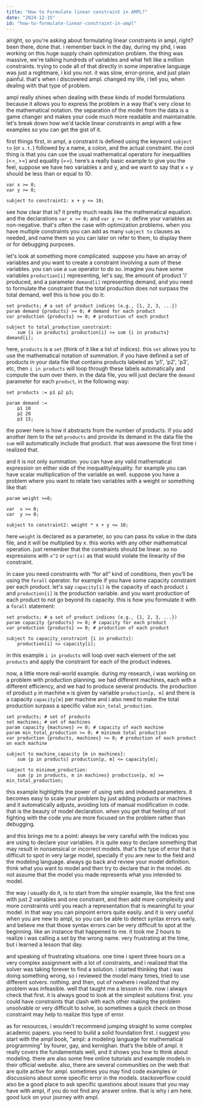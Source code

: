 ```yaml
---
title: "How to Formulate linear constraint in AMPL?"
date: "2024-12-15"
id: "how-to-formulate-linear-constraint-in-ampl"
---
```


alright, so you're asking about formulating linear constraints in ampl, right? been there, done that. i remember back in the day, during my phd, i was working on this huge supply chain optimization problem. the thing was massive, we're talking hundreds of variables and what felt like a million constraints. trying to code all of that directly in some imperative language was just a nightmare, i kid you not. it was slow, error-prone, and just plain painful. that's when i discovered ampl. changed my life, i tell you, when dealing with that type of problem.

ampl really shines when dealing with these kinds of model formulations because it allows you to express the problem in a way that's very close to the mathematical notation. the separation of the model from the data is a game changer and makes your code much more readable and maintainable. let's break down how we'd tackle linear constraints in ampl with a few examples so you can get the gist of it.

first things first, in ampl, a constraint is defined using the keyword `subject to` (or `s.t.`) followed by a name, a colon, and the actual constraint. the cool thing is that you can use the usual mathematical operators for inequalities (<=, >=) and equality (==). here’s a really basic example to give you the feel, suppose we have two variables x and y, and we want to say that x + y should be less than or equal to 10:

```ampl
var x >= 0;
var y >= 0;

subject to constraint1: x + y <= 10;

```

see how clear that is? it pretty much reads like the mathematical equation. and the declarations `var x >= 0;` and `var y >= 0;` define your variables as non-negative. that's often the case with optimization problems. when you have multiple constraints you can add as many `subject to` clauses as needed, and name them so you can later on refer to them, to display them or for debugging purposes.

let's look at something more complicated. suppose you have an array of variables and you want to create a constraint involving a sum of these variables. you can use a `sum` operator to do so. imagine you have some variables `production[i]` representing, let's say, the amount of product 'i' produced, and a parameter `demand[i]` representing demand, and you need to formulate the constraint that the total production does not surpass the total demand, well this is how you do it:

```ampl
set products; # a set of product indices (e.g., {1, 2, 3, ...})
param demand {products} >= 0; # demand for each product
var production {products} >= 0; # production of each product

subject to total_production_constraint:
    sum {i in products} production[i] <= sum {i in products} demand[i];
```

here, `products` is a `set` (think of it like a list of indices). this `set` allows you to use the mathematical notation of summation. if you have defined a set of products in your data file that contains products labeled as 'p1', 'p2', 'p3', etc, then `i in products` will loop through these labels automatically and compute the sum over them. in the data file, you will just declare the `demand` parameter for each `product`, in the following way:

```
set products := p1 p2 p3;

param demand :=
    p1 10
    p2 20
    p3 15;
```
the power here is how it abstracts from the number of products. if you add another item to the set `products` and provide its demand in the data file the `sum` will automatically include that product. that was awesome the first time i realized that.

and it is not only summation. you can have any valid mathematical expression on either side of the inequality/equality. for example you can have scalar multiplication of the variable as well. suppose you have a problem where you want to relate two variables with a weight or something like that:

```ampl
param weight >=0;

var  x >= 0;
var  y >= 0;

subject to constraint2: weight * x + y <= 10;
```

here `weight` is declared as a parameter, so you can pass its value in the data file, and it will be multiplied by x. this works with any other mathematical operation. just remember that the constraints should be linear. so no expressions with `x^2` or `sqrt(x)` as that would violate the linearity of the constraint.

in case you need constraints with “for all” kind of conditions, then you’ll be using the `forall` operator. for example if you have some capacity constraint per each product. let's say `capacity[i]` is the capacity of each product `i` and `production[i]` is the production variable. and you want production of each product to not go beyond its capacity. this is how you formulate it with a `forall` statement:

```ampl
set products; # a set of product indices (e.g., {1, 2, 3, ...})
param capacity {products} >= 0; # capacity for each product
var production {products} >= 0; # production of each product

subject to capacity_constraint {i in products}:
    production[i] <= capacity[i];
```
in this example `i in products` will loop over each element of the set `products` and apply the constraint for each of the product indexes.

now, a little more real-world example. during my research, i was working on a problem with production planning. we had different machines, each with a different efficiency, and we had to produce several products. the production of product `p` in machine `m` is given by variable `production[p, m]` and there is a capacity `capacity[m]` per machine and i also need to make the total production surpass a specific value `min_total_production`.

```ampl
set products; # set of products
set machines; # set of machines
param capacity {machines} >= 0; # capacity of each machine
param min_total_production >= 0; # minimum total production
var production {products, machines} >= 0; # production of each product on each machine

subject to machine_capacity {m in machines}:
    sum {p in products} production[p, m] <= capacity[m];

subject to minimum_production:
    sum {p in products, m in machines} production[p, m] >= min_total_production;
```

this example highlights the power of using sets and indexed parameters. it becomes easy to scale your problem by just adding products or machines and it automatically adjusts, avoiding lots of manual modification in code. that is the beauty of model declaration. when you get that feeling of not fighting with the code you are more focused on the problem rather than debugging.

and this brings me to a point: always be very careful with the indices you are using to declare your variables. it is quite easy to declare something that may result in nonsensical or incorrect models. that's the type of error that is difficult to spot in very large model, specially if you are new to the field and the modeling language. always go back and review your model definition. think what you want to model and then try to declare that in the model. do not assume that the model you made represents what you intended to model.

the way i usually do it, is to start from the simpler example, like the first one with just 2 variables and one constraint, and then add more complexity and more constraints until you reach a representation that is meaningful to your model. in that way you can pinpoint errors quite easily. and it is very useful when you are new to ampl, so you can be able to detect syntax errors early. and believe me that those syntax errors can be very difficult to spot at the beginning. like an instance that happened to me. it took me 2 hours to realize i was calling a set by the wrong name. very frustrating at the time, but i learned a lesson that day.

and speaking of frustrating situations. one time i spent three hours on a very complex assignment with a lot of constraints, and i realized that the solver was taking forever to find a solution. i started thinking that i was doing something wrong, so i reviewed the model many times, tried to use different solvers. nothing. and then, out of nowhere i realized that my problem was infeasible. well that taught me a lesson in life. now i always check that first. it is always good to look at the simplest solutions first. you could have constraints that clash with each other making the problem unsolvable or very difficult to solve, so sometimes a quick check on those constraint may help to realize this type of error.

as for resources, i wouldn't recommend jumping straight to some complex academic papers. you need to build a solid foundation first. i suggest you start with the ampl book, "ampl: a modeling language for mathematical programming" by fourer, gay, and kernighan. that’s the bible of ampl. it really covers the fundamentals well, and it shows you how to think about modeling. there are also some free online tutorials and example models in their official website. also, there are several communities on the web that are quite active for ampl. sometimes you may find code examples or discussions about some specific error in the models. stackoverflow could also be a good place to ask specific questions about issues that you may have with ampl, if you do not find any answer online. that is why i am here. good luck on your journey with ampl.
